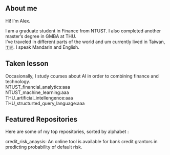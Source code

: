 
## About me
Hi! I’m Alex.

I am a graduate student in Finance from NTUST. I also completed another master’s degree in GMBA at THU.  
I’ve traveled in different parts of the world and um currently lived in Taiwan, 🇹🇼. I speak Mandarin and English.

## Taken lesson  

Occasionally, I study courses about AI in order to combining finance and technology.  
NTUST_financial_analytics:aaa  
NTUST_machine_learning:aaa  
THU_artificial_intellengence:aaa  
THU_structurted_query_language:aaa  

## Featured Repositories

Here are some of my top repositories, sorted by alphabet :

credit_risk_anaysis: An online tool is available for bank credit grantors in predicting probability of default risk.
